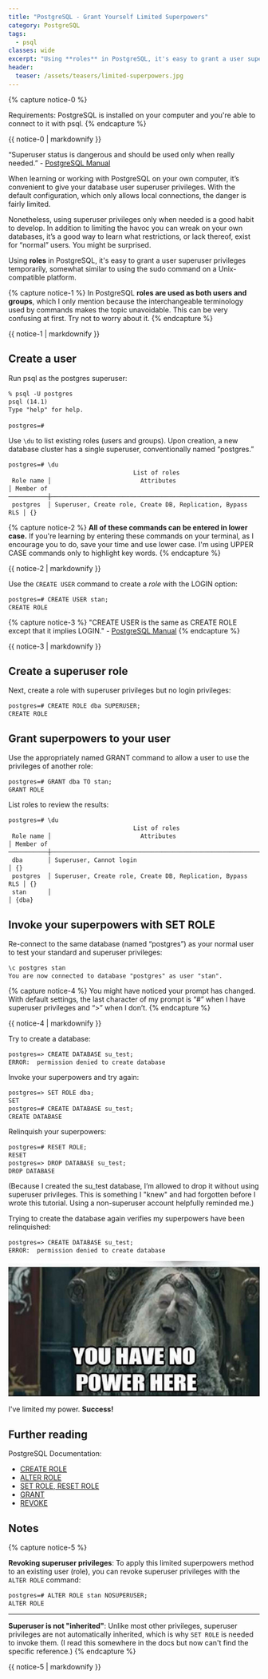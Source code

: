 ```yaml
---
title: "PostgreSQL - Grant Yourself Limited Superpowers"
category: PostgreSQL
tags:
  - psql
classes: wide
excerpt: "Using **roles** in PostgreSQL, it's easy to grant a user superuser privileges temporarily, somewhat similar to using the sudo command on a Unix-compatible platform."
header:
  teaser: /assets/teasers/limited-superpowers.jpg
---
```


{% capture notice-0 %}

Requirements: PostgreSQL is installed on your computer and you're able to connect to it with psql.
{% endcapture %}<div class="notice--primary">{{ notice-0 | markdownify }}</div>

“Superuser status is dangerous and should be used only when really needed.” - [PostgreSQL Manual](#further-reading)

When learning or working with PostgreSQL on your own computer, it’s convenient to give your database user superuser privileges. With the default configuration, which only allows local connections, the danger is fairly limited.

Nonetheless, using superuser privileges only when needed is a good habit to develop. In addition to limiting the havoc you can wreak on your own databases, it’s a good way to learn what restrictions, or lack thereof, exist for “normal” users. You might be surprised.

Using **roles** in PostgreSQL, it's easy to grant a user superuser privileges temporarily, somewhat similar to using the sudo command on a Unix-compatible platform.

{% capture notice-1 %}
In PostgreSQL **roles are used as both users and groups**, which I only mention because the interchangeable terminology used by commands makes the topic unavoidable. This can be very confusing at first. Try not to worry about it.
{% endcapture %}<div class="notice">{{ notice-1 | markdownify }}</div>

## Create a user

Run psql as the postgres superuser:

```
% psql -U postgres
psql (14.1)
Type "help" for help.

postgres=#
```

Use `\du` to list existing roles (users and groups). Upon creation, a new database cluster has a single superuser, conventionally named “postgres.”

```
postgres=# \du
                                   List of roles
 Role name │                         Attributes                         │ Member of
───────────┼────────────────────────────────────────────────────────────┼───────────
 postgres  │ Superuser, Create role, Create DB, Replication, Bypass RLS │ {}
```

{% capture notice-2 %}
**All of these commands can be entered in lower case.** If you're learning by entering these commands on your terminal, as I encourage you to do, save your time and use lower case. I'm using UPPER CASE commands only to highlight key words.
{% endcapture %}<div class="notice--primary">{{ notice-2 | markdownify }}</div>


Use the `CREATE USER` command to create a *role* with the LOGIN option:

```
postgres=# CREATE USER stan;
CREATE ROLE
```
{% capture notice-3 %}
"CREATE USER is the same as CREATE ROLE except that it implies LOGIN." - [PostgreSQL Manual](#further-reading)
{% endcapture %}<div class="notice">{{ notice-3 | markdownify }}</div>

## Create a superuser role

Next, create a role with superuser privileges but no login privileges:

```
postgres=# CREATE ROLE dba SUPERUSER;
CREATE ROLE
```

## Grant superpowers to your user

Use the appropriately named GRANT command to allow a user to use the privileges of another role:

```
postgres=# GRANT dba TO stan;
GRANT ROLE
```

List roles to review the results:

```
postgres=# \du
                                   List of roles
 Role name │                         Attributes                         │ Member of
───────────┼────────────────────────────────────────────────────────────┼───────────
 dba       │ Superuser, Cannot login                                    │ {}
 postgres  │ Superuser, Create role, Create DB, Replication, Bypass RLS │ {}
 stan      │                                                            │ {dba}
```

## Invoke your superpowers with SET ROLE

Re-connect to the same database (named “postgres”) as your normal user to test your standard and superuser privileges:

```
\c postgres stan
You are now connected to database "postgres" as user "stan".
```

{% capture notice-4 %}
You might have noticed your prompt has changed. With default settings, the last character of my prompt is “#” when I have superuser privileges and “>” when I don’t.
{% endcapture %}<div class="notice">{{ notice-4 | markdownify }}</div>

Try to create a database:

```
postgres=> CREATE DATABASE su_test;
ERROR:  permission denied to create database
```

Invoke your superpowers and try again:
```
postgres=> SET ROLE dba;
SET
postgres=# CREATE DATABASE su_test;
CREATE DATABASE
```

Relinquish your superpowers:
```
postgres=# RESET ROLE;
RESET
postgres=> DROP DATABASE su_test;
DROP DATABASE
```

(Because I created the su_test database, I’m allowed to drop it without using superuser privileges. This is something I "knew" and had forgotten before I wrote this tutorial. Using a non-superuser account helpfully reminded me.)

Trying to create the database again verifies my superpowers have been relinquished:

```
postgres=> CREATE DATABASE su_test;
ERROR:  permission denied to create database
```

!["No power! [meme]"](/assets/images/no-power.jpg)

I've limited my power. **Success!**

## Further reading

PostgreSQL Documentation:

* [CREATE ROLE](https://www.postgresql.org/docs/current/sql-createrole.html)
* [ALTER ROLE](https://www.postgresql.org/docs/current/sql-alterrole.html)
* [SET ROLE, RESET ROLE](https://www.postgresql.org/docs/current/sql-set-role.html)
* [GRANT](https://www.postgresql.org/docs/current/sql-grant.html)
* [REVOKE](https://www.postgresql.org/docs/current/sql-revoke.html)


## Notes

{% capture notice-5 %}

**Revoking superuser privileges**: To apply this limited superpowers method to an existing user (role), you can revoke superuser privileges with the `ALTER ROLE` command:
```
postgres=# ALTER ROLE stan NOSUPERUSER;
ALTER ROLE
```
---
**Superuser is not "inherited"**: Unlike most other privileges, superuser privileges are not automatically inherited, which is why `SET ROLE` is  needed to invoke them. (I read this somewhere in the docs but now can't find the specific reference.)
{% endcapture %}<div class="notice--info">{{ notice-5 | markdownify }}</div>
